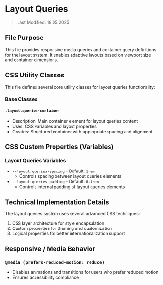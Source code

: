 # Layout Queries
> Last Modified: 18.05.2025

## File Purpose

This file provides responsive media queries and container query definitions for the layout system. It enables adaptive layouts based on viewport size and container dimensions.

## CSS Utility Classes

This file defines several core utility classes for layout queries functionality:

### Base Classes

#### `.layout.queries-container`
- Description: Main container element for layout queries content
- Uses: CSS variables and layout properties
- Creates: Structured container with appropriate spacing and alignment

## CSS Custom Properties (Variables)

### Layout Queries Variables
- `--layout.queries-spacing` - Default: `1rem`
  - Controls spacing between layout queries elements
- `--layout.queries-padding` - Default: `0.5rem`
  - Controls internal padding of layout queries elements

## Technical Implementation Details

The layout queries system uses several advanced CSS techniques:
1. CSS layer architecture for style encapsulation
2. Custom properties for theming and customization
3. Logical properties for better internationalization support

## Responsive / Media Behavior

### `@media (prefers-reduced-motion: reduce)`
- Disables animations and transitions for users who prefer reduced motion
- Ensures accessibility compliance
